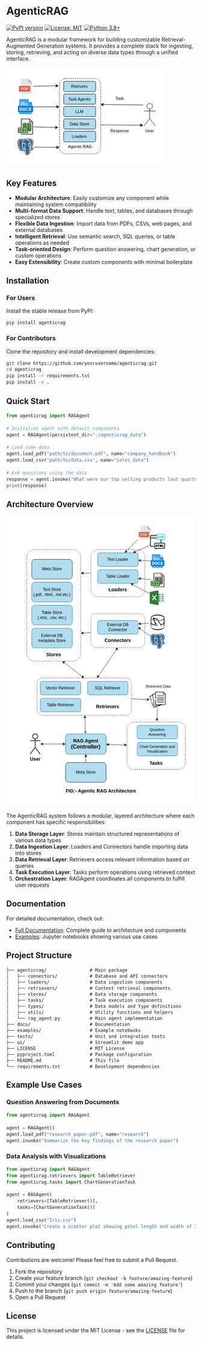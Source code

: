 # AgenticRAG

[![PyPI version](https://badge.fury.io/py/agenticrag.svg)](https://badge.fury.io/py/agenticrag)
[![License: MIT](https://img.shields.io/badge/License-MIT-yellow.svg)](https://opensource.org/licenses/MIT)
[![Python 3.8+](https://img.shields.io/badge/python-3.8+-blue.svg)](https://www.python.org/downloads/)

AgenticRAG is a modular framework for building customizable Retrieval-Augmented Generation systems. It provides a complete stack for ingesting, storing, retrieving, and acting on diverse data types through a unified interface.

![agenticrag](agenticrag.png)

## Key Features

- **Modular Architecture**: Easily customize any component while maintaining system compatibility
- **Multi-format Data Support**: Handle text, tables, and databases through specialized stores
- **Flexible Data Ingestion**: Import data from PDFs, CSVs, web pages, and external databases
- **Intelligent Retrieval**: Use semantic search, SQL queries, or table operations as needed
- **Task-oriented Design**: Perform question answering, chart generation, or custom operations
- **Easy Extensibility**: Create custom components with minimal boilerplate

## Installation

### For Users

Install the stable release from PyPI:

```bash
pip install agenticrag
```

### For Contributors

Clone the repository and install development dependencies:

```bash
git clone https://github.com/yourusername/agenticrag.git
cd agenticrag
pip install -r requirements.txt
pip install -e .
```

## Quick Start

```python
from agenticrag import RAGAgent

# Initialize agent with default components
agent = RAGAgent(persistent_dir="./agenticrag_data")

# Load some data
agent.load_pdf("path/to/document.pdf", name="company_handbook")
agent.load_csv("path/to/data.csv", name="sales_data")

# Ask questions using the data
response = agent.invoke("What were our top selling products last quarter?")
print(response)
```

## Architecture Overview
![AgenticRAG Architecture](docs/architecture.png)


The AgenticRAG system follows a modular, layered architecture where each component has specific responsibilities:

1. **Data Storage Layer**: Stores maintain structured representations of various data types
2. **Data Ingestion Layer**: Loaders and Connectors handle importing data into stores
3. **Data Retrieval Layer**: Retrievers access relevant information based on queries
4. **Task Execution Layer**: Tasks perform operations using retrieved context
5. **Orchestration Layer**: RAGAgent coordinates all components to fulfill user requests

## Documentation

For detailed documentation, check out:

- [Full Documentation](docs/docs.md): Complete guide to architecture and components
- [Examples](examples/): Jupyter notebooks showing various use cases

## Project Structure

```
├── agenticrag/                # Main package
│   ├── connectors/            # Database and API connectors
│   ├── loaders/               # Data ingestion components
│   ├── retrievers/            # Context retrieval components
│   ├── stores/                # Data storage components
│   ├── tasks/                 # Task execution components
│   ├── types/                 # Data models and type definitions
│   ├── utils/                 # Utility functions and helpers
│   └── rag_agent.py           # Main agent implementation
├── docs/                      # Documentation
├── examples/                  # Example notebooks
├── tests/                     # Unit and integration tests
├── ui/                        # Streamlit demo app
├── LICENSE                    # MIT License
├── pyproject.toml             # Package configuration
├── README.md                  # This file
└── requirements.txt           # Development dependencies
```

## Example Use Cases

### Question Answering from Documents

```python
from agenticrag import RAGAgent

agent = RAGAgent()
agent.load_pdf("research_paper.pdf", name="research")
agent.invoke("Summarize the key findings of the research paper")
```

### Data Analysis with Visualizations

```python
from agenticrag import RAGAgent
from agenticrag.retrievers import TableRetriever
from agenticrag.tasks import ChartGenerationTask

agent = RAGAgent(
    retrievers=[TableRetriever()],
    tasks=[ChartGenerationTask()]
)
agent.load_csv("Iris.csv")
agent.invoke("Create a scatter plot showing petel length and width of Iris")
```

## Contributing

Contributions are welcome! Please feel free to submit a Pull Request.

1. Fork the repository
2. Create your feature branch (`git checkout -b feature/amazing-feature`)
3. Commit your changes (`git commit -m 'Add some amazing feature'`)
4. Push to the branch (`git push origin feature/amazing-feature`)
5. Open a Pull Request

## License

This project is licensed under the MIT License - see the [LICENSE](LICENSE) file for details.
